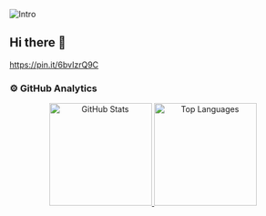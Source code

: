 <!--![Intro](https://media.licdn.com/dms/image/v2/D4E22AQG-4AuEEwG0IA/feedshare-shrink_800/feedshare-shrink_800/0/1728303442346?e=1736380800&v=beta&t=aZc1WGUT8YS2p--3K5L09_3Ew-gnqfHrrIuy28spYJc) -->
![Intro](https://i.pinimg.com/originals/ad/23/ec/ad23ec13db6ac097290039ca580c5769.gif)
## Hi there 👋
https://pin.it/6bvIzrQ9C

### ⚙️ GitHub Analytics

<p align="center">
  <a href="https://github.com/Emiliano281106">
    <img height="180em" src="https://github-readme-stats-eight-theta.vercel.app/api?username=Emiliano281106&show_icons=true&theme=algolia&include_all_commits=true&count_private=true" alt="GitHub Stats"/>
    <img height="180em" src="https://github-readme-stats-eight-theta.vercel.app/api/top-langs/?username=Emiliano281106&layout=compact&langs_count=8&theme=algolia" alt="Top Languages"/>
  </a>
</p>


